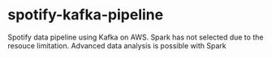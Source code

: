 # spotify-kafka-pipeline
Spotify data pipeline using Kafka on AWS. Spark has not selected due to the resouce limitation. Advanced data analysis is possible with Spark
